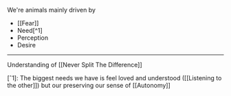 We're animals mainly driven by

- [[Fear]]
- Need[^1]
- Perception
- Desire

---

Understanding of [[Never Split The Difference]]

[ˆ1]: The biggest needs we have is feel loved and understood ([[Listening to the other]]) but our preserving our sense of [[Autonomy]]